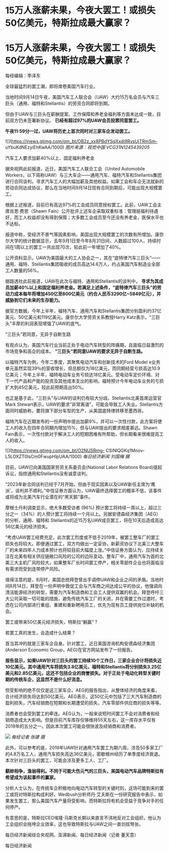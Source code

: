 # 15万人涨薪未果，今夜大罢工！或损失50亿美元，特斯拉成最大赢家？

# 15万人涨薪未果，今夜大罢工！或损失50亿美元，特斯拉成最大赢家？

每经编辑：李泽东

全球最猛烈的罢工潮，即将席卷美国汽车行业。

当地时间9月14日午夜，美国汽车工人联合会（UAW）大约15万名会员与汽车三巨头（通用、福特和Stellantis）的劳资合同即将到期。

但由于UAW与三巨头在薪酬提案、工作保障和养老金福利等方面未达成一致，目前双方仍未签署新协议。 **已经有超过97%的UAW会员投票同意罢工。**

**午夜11:59分一过，UAW将历史上首次同时对三家车企发动罢工。**

![](https://inews.gtimg.com/om_bt/OB2z_xx8PBdYSqXxdi9RvsUjTRmSm-
uYbuKdNEzyiEhKwAA/1000) _图片来源：视觉中国 VCG31N1245439205_

汽车工人要求加薪40%以上、固定福利养老金

据央视网此前报道，近日，美国汽车工人联合工会（United Automobile
Workers，以下简称UAW）与三大车企——通用汽车、福特汽车和Stellantis集团进行合同谈判，寻求汽车工人的大幅加薪及其他权益。如果工会和车企无法就新的劳动合同达成协议，那么在当地时间9月14日现有合同到期后，可能出现大规模罢工。

根据上述报道，目前已有高达97%的工会成员同意授权罢工。此前，UAW工会主席肖恩·费恩（Shawn
Fain）公开批评上述车企采取双重标准：管理层福利待遇好，而工人权益却没有得到保障；大多数工会成员至今还没有养老金，医保水平也不达标。

报道中称，受经济不景气等因素影响，美国出现大规模罢工的次数有所增加。康奈尔大学的统计数据显示，去年9月1日至今年8月31日间，人数超过100人、持续时间在1周以上的罢工一共出现70次，较此前一年增加了40%。

公开资料显示，UAW为美国最大的工人协会之一，其在“底特律汽车三巨头”——通用、福特、Stellantis集团吸收的成员高达14.6万人，约占美国汽车制造业全部工人数量的56%。

据路透社此前报道，UAW在此次与福特、通用和Stellantis的谈判中，
**寻求为其成员加薪40%以上和固定福利养老金。若满足上述条件，“底特律汽车三巨头”的劳动力成本每年将增加450亿至800亿美元（约合人民币3290亿~5849亿元），并威胁到它们未来的生存能力。**

据官方数据，今年上半年，福特汽车、通用汽车和Stellantis集团分别盈利约37亿美元、50亿美元和119亿美元。康奈尔大学劳资关系教授Harry
Katz表示，“三巨头”丰厚的利润表现增强了UAW的底气。

“三巨头”若同意，无异于自断生路

有观点认为，美国汽车行业当前正处于电动汽车转型的阵痛期，且面临日益激烈的市场竞争和高企的成本。 **“三巨头”若同意UAW的要求无异于自断生路。**

以福特汽车为例，今年二季度，其聚焦电动汽车和创新技术的Ford Model
e业务单元虽然实现39％的营收增长，但总额仅为18亿美元，而同期经营亏损高达10.9亿美元；今年上半年，福特电动车业务亏损达18亿美元。受电动车定价环境、对下一代产品和产能的投资及其他成本支出的影响，福特预计今年电动车业务的亏损扩大到45亿美元，较此前预期高出50%。

也正是基于此，“三巨头”与UAW的谈判仍有较大分歧。Stellantis北美首席运营官Mark
Stewart表示，UAW的要求“非常离谱”，可能会导致工人失业。Stellantis方面同时威胁称，要将旗下部分车型的生产，从美国底特律转移至墨西哥。

福特汽车在近期发布的一份声明中提出加薪9%，并可以一次性付款，此方案将使工人的收入在四年合同期内增加15%，但与UAW提出的要求相差甚远。Shawn
Fain表示，一次性付款对于解决工人的短期困难有所帮助，但长期看来很难提高工人的收入。

![](https://inews.gtimg.com/om_bt/O2NUSRmg-
CSiNlQGKq1Mnov-L5LOXZT0IsCm0FwupHlpUAA/1000) _每日经济新闻 刘国梅 摄_

目前，UAW已向美国国家劳资关系委员会(National Labor Relations Board)提起诉讼，指控通用和Stellantis没有诚意谈判。

“2023年新合同谈判已经于7月开始，但由于现实因素以及UAW新任主席为‘鹰派’，谈判并不顺利。”中信证券方面认为，UAW最终选择罢工的概率不低，该事件或将成为北美汽车行业潜在的“黑天鹅”事件。

摩根士丹利调查显示，绝大多数受访者 (96%)
预计罢工将持续一周以上，超过三分之一（34%）的人预计罢工将持续一个月以上。另据安德森经济集团（AEG）的分析，通用、福特和
Stellantis的近15万名UAW成员罢工，将在10天后造成高达56亿美元的经济损失。

“考虑UAW罢工经费充足，此次罢工烈度或不低于2019年，被罢工整车厂的罢工损失也将较大。即便通过罢工，双方均做出一定妥协，新薪资协议下北美三大整车厂的未来四年人力成本预计也将较目前大幅度上涨。”中信证券方面认为，应持续关注在北美有相关供应链敞口风险的公司的边际变动。整车厂中，通用汽车为首的北美三大主机厂风险较大，如果整车厂长时间罢工停产，相关零部件企业也将面临没有需求而受到连带停产风险。

值得注意的是，8月时，美国总统拜登曾出手调停UAW和企业之间的矛盾。当地时间8月14日，拜登在一份声明中敦促工会与汽车商之间达成公平的协议，他强调向清洁能源经济的转型，需要为汽车制造商和工会工人提供双赢的机会。拜登呼吁三大公司采取一切可能的措施，避免传统汽车工厂的关闭，并在需要工作过渡时，考虑在公司内部进行重组、重建和重新聘用员工，优先为现有员工提供岗位补缺的机会。

罢工或带来50亿美元经济损失，特斯拉“躺赢”？

若罢工真的发生，会造成什么结果？

首当其冲的就是三家车企自身。针对罢工，近日美国咨询机构安德森经济集团(Anderson Economic Group，AEG)在官方网站发布了一份报告。

**报告显示，如果UAW针对三巨头的罢工持续10个工作日，三家企业合计将损失近10亿美元。其中通用汽车将损失3.8亿美元，福特和Stellantis将分别损失3.25亿美元和2.85亿美元，这还不包括企业的商誉损失。对于正处于电动化转型关键时期的传统车企，这显然不是什么好消息。**

但受影响的绝不仅仅是这三家车企。AEG的报告指出，从整体经济的角度来看，合计经济损失将达到50亿美元。AEG表示，这50亿元中包括了三大汽车制造商的盈利损失，汽车经销商在短期和长期遭受的损失，汽车零部件供应商的损失等等。

消费者也会受到罢工的牵连。AEG认为，一般来说短时间罢工不会对消费者和经销商造成太大影响。但是目前汽车库存仅够维持55天左右，这一库存水平仅有2019年的五分之一。因此本次罢工可能会很快波及经销商和消费者。

![](https://inews.gtimg.com/om_bt/OcyGZFb1tYvWsbY5DAB7VHc9dVOml_NVK1cTFXicNSRUoAA/1000)
_每经记者 张建 摄_

此外，可以参考的是，2019年UAW针对通用汽车罢工为期六周，涉及50多家工厂的4.8万名工人，通用汽车损失高达36亿美元，密歇根州经历了单季度经济衰退。本次针对三巨头的罢工，可能会涉及更多工人、工厂。

**鹬蚌相争，渔翁得利。不同于可能大伤元气的三巨头，美国电动汽车品牌特斯拉有希望成为该起事件的赢家。**

分析人士认为，在传统车企积极地向电动汽车转型的关键时刻，这场可能到来的罢工或将对特斯拉构成利好。Wedbush分析师丹·艾夫斯在一份研究报告中表示，如果发生罢工，那么美国汽车产量将受影响，而特斯拉将有机会受益于竞争对手的任何停产。

有意思的是，特斯拉CEO埃隆·马斯克长期以来直言不讳地反对工会组织，他认为工会组织会拖垮企业效率，这也导致特斯拉与UAW之间一直剑拔弩张。

每日经济新闻综合央视网、澎湃新闻、每日经济新闻（记者 董天意）

每日经济新闻

